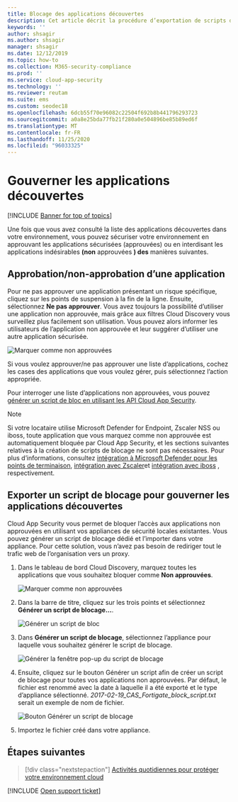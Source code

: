 ```yaml
---
title: Blocage des applications découvertes
description: Cet article décrit la procédure d’exportation de scripts de blocage pour les applications découvertes.
keywords: ''
author: shsagir
ms.author: shsagir
manager: shsagir
ms.date: 12/12/2019
ms.topic: how-to
ms.collection: M365-security-compliance
ms.prod: ''
ms.service: cloud-app-security
ms.technology: ''
ms.reviewer: reutam
ms.suite: ems
ms.custom: seodec18
ms.openlocfilehash: 6dcb55f70e96082c22504f692b8b441796293723
ms.sourcegitcommit: a0a8e25bda77fb21f280a0e504896be85b89ed6f
ms.translationtype: MT
ms.contentlocale: fr-FR
ms.lasthandoff: 11/25/2020
ms.locfileid: "96033325"
---
```

# <a name="govern-discovered-apps"></a>Gouverner les applications découvertes

[!INCLUDE [Banner for top of topics](includes/banner.md)]

Une fois que vous avez consulté la liste des applications découvertes dans votre environnement, vous pouvez sécuriser votre environnement en approuvant les applications sécurisées (approuvées) ou en interdisant les applications indésirables **(non** approuvées **) des** manières suivantes.

## <a name="sanctioningunsanctioning-an-app"></a><a name="BKMK_SanctionApp"></a> Approbation/non-approbation d’une application

Pour ne pas approuver une application présentant un risque spécifique, cliquez sur les points de suspension à la fin de la ligne. Ensuite, sélectionnez **Ne pas approuver**. Vous avez toujours la possibilité d’utiliser une application non approuvée, mais grâce aux filtres Cloud Discovery vous surveillez plus facilement son utilisation. Vous pouvez alors informer les utilisateurs de l’application non approuvée et leur suggérer d’utiliser une autre application sécurisée.

![Marquer comme non approuvées](media/tag-as-unsanctioned.png)

Si vous voulez approuver/ne pas approuver une liste d’applications, cochez les cases des applications que vous voulez gérer, puis sélectionnez l’action appropriée.

Pour interroger une liste d’applications non approuvées, vous pouvez [générer un script de bloc en utilisant les API Cloud App Security](api-discovery-script.md).

> [!NOTE]
> Si votre locataire utilise Microsoft Defender for Endpoint, Zscaler NSS ou iboss, toute application que vous marquez comme non approuvée est automatiquement bloquée par Cloud App Security, et les sections suivantes relatives à la création de scripts de blocage ne sont pas nécessaires. Pour plus d’informations, consultez [intégration à Microsoft Defender pour les points de terminaison](mde-integration.md), [intégration avec Zscaler](zscaler-integration.md)et [intégration avec iboss](iboss-integration.md) , respectivement.

## <a name="export-a-block-script-to-govern-discovered-apps"></a>Exporter un script de blocage pour gouverner les applications découvertes

Cloud App Security vous permet de bloquer l’accès aux applications non approuvées en utilisant vos appliances de sécurité locales existantes. Vous pouvez générer un script de blocage dédié et l’importer dans votre appliance. Pour cette solution, vous n’avez pas besoin de rediriger tout le trafic web de l’organisation vers un proxy.

1. Dans le tableau de bord Cloud Discovery, marquez toutes les applications que vous souhaitez bloquer comme **Non approuvées**.

    ![Marquer comme non approuvées](media/tag-as-unsanctioned.png)

2. Dans la barre de titre, cliquez sur les trois points et sélectionnez **Générer un script de blocage...**.

    ![Générer un script de bloc](media/generate-block-script.png)

3. Dans **Générer un script de blocage**, sélectionnez l’appliance pour laquelle vous souhaitez générer le script de blocage.

    ![Générer la fenêtre pop-up du script de blocage](media/generate-block-script-pop-up.png)

4. Ensuite, cliquez sur le bouton Générer un script afin de créer un script de blocage pour toutes vos applications non approuvées. Par défaut, le fichier est renommé avec la date à laquelle il a été exporté et le type d’appliance sélectionné. *2017-02-19_CAS_Fortigate_block_script.txt* serait un exemple de nom de fichier.

   ![Bouton Générer un script de blocage](media/generate-block-script-button.png)

5. Importez le fichier créé dans votre appliance.

## <a name="next-steps"></a>Étapes suivantes

> [!div class="nextstepaction"]
> [Activités quotidiennes pour protéger votre environnement cloud](daily-activities-to-protect-your-cloud-environment.md)

[!INCLUDE [Open support ticket](includes/support.md)]
